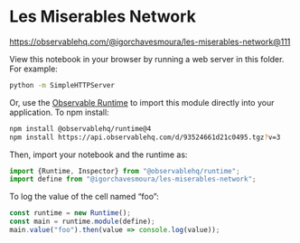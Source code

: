# Les Miserables Network

https://observablehq.com/@igorchavesmoura/les-miserables-network@111

View this notebook in your browser by running a web server in this folder. For
example:

~~~sh
python -m SimpleHTTPServer
~~~

Or, use the [Observable Runtime](https://github.com/observablehq/runtime) to
import this module directly into your application. To npm install:

~~~sh
npm install @observablehq/runtime@4
npm install https://api.observablehq.com/d/93524661d21c0495.tgz?v=3
~~~

Then, import your notebook and the runtime as:

~~~js
import {Runtime, Inspector} from "@observablehq/runtime";
import define from "@igorchavesmoura/les-miserables-network";
~~~

To log the value of the cell named “foo”:

~~~js
const runtime = new Runtime();
const main = runtime.module(define);
main.value("foo").then(value => console.log(value));
~~~
